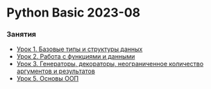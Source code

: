 # Python Basic 2023-08


### Занятия

- [Урок 1. Базовые типы и структуры данных](lessons/lesson.01/)
- [Урок 2. Работа с функциями и данными](lessons/lesson.02/)
- [Урок 3. Генераторы, декораторы, неограниченное количество аргументов и результатов](lessons/lesson.03/)
- [Урок 5. Основы ООП](lessons/lesson.05/)
